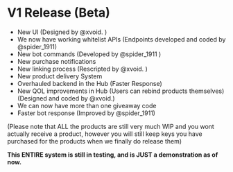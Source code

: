 # V1 Release (Beta)
- New UI (Designed by @xvoid. )
- We now have working whitelist APIs (Endpoints developed and coded by @spider_1911)
- New bot commands (Developed by @spider_1911 )
- New purchase notifications
- New linking process (Rescripted by @xvoid. )
- New product delivery System
- Overhauled backend in the Hub (Faster Response)
- New QOL improvements in Hub (Users can rebind products themselves) (Designed and coded by @xvoid.)
- We can now have more than one giveaway code
- Faster bot response (Improved by @spider_1911)


(Please note that ALL the products are still very much WIP and you wont actually receive a product, however you will still keep keys you have purchased for the products when we finally do release them)

**__This ENTIRE system is still in testing, and is JUST a demonstration as of now.__**
